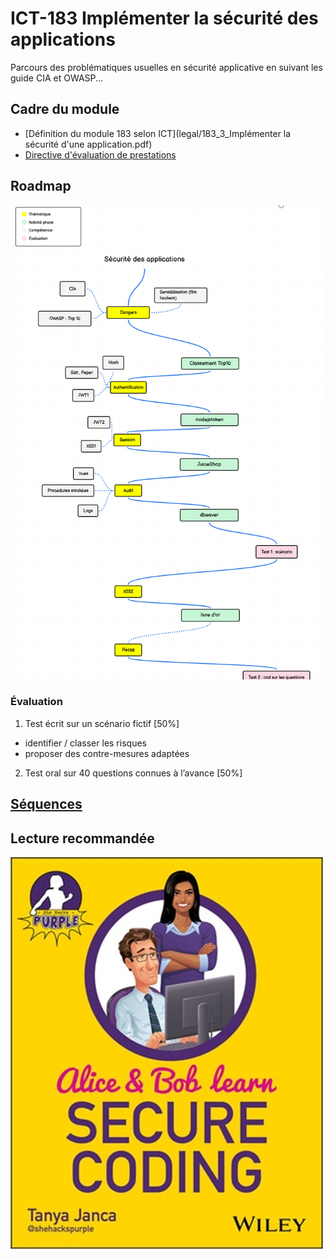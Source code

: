 # ICT-183 Implémenter la sécurité des applications

Parcours des problématiques usuelles en sécurité applicative en suivant les guide CIA et OWASP...

## Cadre du module
- [Définition du module 183 selon ICT](legal/183_3_Implémenter la sécurité d'une application.pdf)
- [Directive d'évaluation de prestations](legal/183-DEP.docx)

## Roadmap
![Screenshot](images/screenshot_20251031_155313.png)


### Évaluation
1. Test écrit sur  un scénario fictif [50%]
  - identifier / classer les risques
  - proposer des contre-mesures adaptées
  
2. Test oral sur 40 questions connues à l’avance [50%]

## [Séquences](sequences/)

## Lecture recommandée
![Screenshot](images/screenshot_20251031_155902.png)
